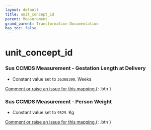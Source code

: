 ```yaml
---
layout: default
title: unit_concept_id
parent: Measurement
grand_parent: Transformation Documentation
has_toc: false
---
```

# unit_concept_id
### Sus CCMDS Measurement - Gestation Length at Delivery
* Constant value set to `36308390`. Weeks

[Comment or raise an issue for this mapping.](https://github.com/answerdigital/oxford-omop-data-mapper/issues/new?title=OMOP%20Measurement%20table%20unit_concept_id%20field%20Sus%20CCMDS%20Measurement%20-%20Gestation%20Length%20at%20Delivery%20mapping){: .btn }
### Sus CCMDS Measurement - Person Weight
* Constant value set to `9529`. Kg

[Comment or raise an issue for this mapping.](https://github.com/answerdigital/oxford-omop-data-mapper/issues/new?title=OMOP%20Measurement%20table%20unit_concept_id%20field%20Sus%20CCMDS%20Measurement%20-%20Person%20Weight%20mapping){: .btn }
